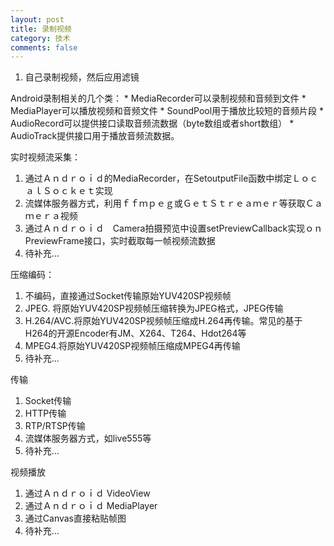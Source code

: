 ```yaml
---
layout: post
title: 录制视频
category: 技术
comments: false
---
```



1. 自己录制视频，然后应用滤镜
 
Android录制相关的几个类：
	* MediaRecorder可以录制视频和音频到文件
	* MediaPlayer可以播放视频和音频文件
	* SoundPool用于播放比较短的音频片段
	* AudioRecord可以提供接口读取音频流数据（byte数组或者short数组）
	* AudioTrack提供接口用于播放音频流数据。

实时视频流采集：

1. 通过Ａｎｄｒｏｉｄ的MediaRecorder，在SetoutputFile函数中绑定ＬｏｃａｌＳｏｃｋｅｔ实现 
2. 流媒体服务器方式，利用ｆｆｍｐｅｇ或ＧｅｔＳｔｒｅａｍｅｒ等获取Ｃａｍｅｒａ视频
3. 通过Ａｎｄｒｏｉｄ　Camera拍摄预览中设置setPreviewCallback实现ｏｎPreviewFrame接口，实时截取每一帧视频流数据 
4. 待补充...

压缩编码：

1. 不编码，直接通过Socket传输原始YUV420SP视频帧 
2. JPEG.  将原始YUV420SP视频帧压缩转换为JPEG格式，JPEG传输
3. H.264/AVC.将原始YUV420SP视频帧压缩成H.264再传输。常见的基于H264的开源Encoder有JM、X264、T264、Hdot264等 
4. MPEG4.将原始YUV420SP视频帧压缩成MPEG4再传输
5. 待补充...
   
传输

1. Socket传输
2. HTTP传输
3. RTP/RTSP传输
4. 流媒体服务器方式，如live555等
5. 待补充...　　 


视频播放

1. 通过Ａｎｄｒｏｉｄ  VideoView
2. 通过Ａｎｄｒｏｉｄ  MediaPlayer
3. 通过Canvas直接粘贴帧图
4. 待补充...




